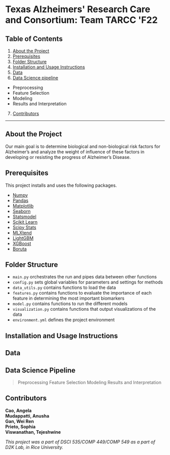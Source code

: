 # Texas Alzheimers' Research Care and Consortium: Team TARCC 'F22

## Table of Contents

1. [About the Project](#about-the-project)
2. [Prerequisites](#prerequisites)
3. [Folder Structure](#folder-structure)
4. [Installation and Usage Instructions](#installation-and-usage-instructions)
5. [Data](#data)
6. [Data Science pipeline](#data-science-pipeline)
- Preprocessing
- Feature Selection
- Modeling
- Results and Interpretation </details>
7. [Contributors](#contributors)

<hr style="border:2px 	raspberryColor">

## About the Project
Our main goal is to determine biological and non-biological risk factors for Alzheimer’s and analyze the weight of influence of these factors in developing or resisting the progress of Alzheimer’s Disease.

## Prerequisites
This project installs and uses the following packages.
- [Numpy](https://pypi.org/project/numpy/)
- [Pandas](https://pypi.org/project/pandas/)
- [Matplotlib](https://pypi.org/project/matplotlib/)
- [Seaborn](https://pypi.org/project/seaborn/)
- [Statsmodel](https://pypi.org/project/statsmodels/)
- [Scikit Learn](https://pypi.org/project/scikit-learn/)
- [Scipy Stats](https://pypi.org/project/scipy/)
- [MLXtend](https://pypi.org/project/mlxtend/)
- [LightGBM](https://pypi.org/project/lightgbm/)
- [XGBoost](https://pypi.org/project/xgboost/)
- [Boruta](https://pypi.org/project/Boruta/)

## Folder Structure
* `main.py` orchestrates the run and pipes data between other functions
* `config.py` sets global variables for parameters and settings for methods
* `data_utils.py` contains functions to load the data
* `features.py`  contains functions to evaluate the importance of each feature in determining the most important biomarkers
* `model.py` contains functions to run the different models
* `visualization.py` contains functions that output visualizations of the data
* `environment.yml` defines the project environment

## Installation and Usage Instructions

## Data


## Data Science Pipeline
> Preprocessing
> Feature Selection
> Modeling
> Results and Interpretation

## Contributors
**Cao, Angela** <br />
**Mudappatti, Anusha** <br />
**Gan, Wei Ren** <br />
**Prieto, Sophia** <br />
**Viswanathan, Tejeshwine** <br /> 

*This project was a part of DSCI 535/COMP 449/COMP 549 as a part of D2K Lab, in Rice University.*
